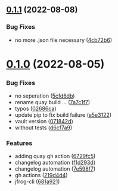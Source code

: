 ## [0.1.1](https://github.com/infralovers/training-cicd-container/compare/v0.1.0...v0.1.1) (2022-08-08)


### Bug Fixes

* no more .json file necessary ([4cb72b6](https://github.com/infralovers/training-cicd-container/commit/4cb72b65d33276c84d3678d25281be9b6cb297a2))



# [0.1.0](https://github.com/infralovers/training-cicd-container/compare/219d4d455e09eebe26559940f0bc9e8032c11788...v0.1.0) (2022-08-05)


### Bug Fixes

* no seperation ([5cfd6db](https://github.com/infralovers/training-cicd-container/commit/5cfd6dbaef44de83520b08f5270ed96e69e7d640))
* rename quay build ... ([7a7c1f7](https://github.com/infralovers/training-cicd-container/commit/7a7c1f704387286c6e8278384796e6e78806a41b))
* typos ([02686ca](https://github.com/infralovers/training-cicd-container/commit/02686ca23d5ddb748fd462d0c2b7ac08b50895d7))
* update pip to fix build failure ([e5e3122](https://github.com/infralovers/training-cicd-container/commit/e5e3122513898a1fc864c9e3a293af1ba87023ba))
* vault version ([071842d](https://github.com/infralovers/training-cicd-container/commit/071842d7c71c533668fe7d8012538c6360a55733))
* without tests ([d6cf7a9](https://github.com/infralovers/training-cicd-container/commit/d6cf7a9935cbdd02239570213181aea343770568))


### Features

* adding quay gh action ([6729fc5](https://github.com/infralovers/training-cicd-container/commit/6729fc517c547edd1cddcdf0d22b3865985f589c))
* changelog automation ([f1d293d](https://github.com/infralovers/training-cicd-container/commit/f1d293daa39445c8a7de3865817222966f58a425))
* changelog automation ([7e598f7](https://github.com/infralovers/training-cicd-container/commit/7e598f75bdc52abd4a915a63b120977265b571f4))
* gh actions ([219d4d4](https://github.com/infralovers/training-cicd-container/commit/219d4d455e09eebe26559940f0bc9e8032c11788))
* jfrog-cli ([681a921](https://github.com/infralovers/training-cicd-container/commit/681a921148f0f214a365850b1e2881b3a4ad273d))



